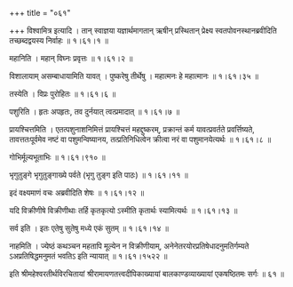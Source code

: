 +++
title = "०६१"

+++
विश्वामित्र इत्यादि । तान् स्वाज्ञया यज्ञार्थमागतान् ऋषीन् प्रस्थितान् प्रेक्ष्य स्वतपोवनस्थानब्रवीदिति तच्छब्दद्वयस्य निर्वाहः  ॥  १।६१।१ ॥   

  

महानिति । महान् विघ्नः प्रवृत्तः  ॥  १।६१।२ ॥   

  

विशालायाम् असम्बाधायामिति यावत् । पुष्करेषु तीर्थेषु । महात्मनः हे महात्मानः  ॥  १।६१।३५ ॥   

  

तस्येति । विप्रः पुरोहितः  ॥  १।६१।६ ॥   

  

पशुरिति । हृतः अपहृतः, तव दुर्नयात् त्वत्प्रमादात्  ॥  १।६१।७ ॥   

  

प्रायश्चित्तमिति । एतत्पशुनाशनिमित्तं प्रायश्चित्तं महद्दुष्करम्, प्रक्रान्तं कर्म यावत्प्रवर्तते प्रवर्त्तिष्यते, तावत्ततःपूर्वमेव नष्टं वा पशुमन्विष्यानय, तत्प्रतिनिधित्वेन क्रीत्वा नरं वा पशुमानयेत्यर्थः  ॥  १।६१।८ ॥   

  

गोभिर्मूल्यभूताभिः  ॥  १।६१।९१० ॥   

  

भृगुतुङ्गे भृगुतुङ्गाख्ये पर्वते (भृगु तुङ्ग इति पाठः)  ॥  १।६१।११ ॥   

  

इदं वक्ष्यमाणं वचः अब्रवीदिति शेषः  ॥  १।६१।१२ ॥   

  

यदि विक्रीणीषे विक्रीणीथाः तर्हि कृतकृत्यो ऽस्मीति कृतार्थः स्यामित्यर्थः  ॥  १।६१।१३ ॥   

  

सर्व इति । इतः एतेषु सुतेषु मध्ये एकं सुतम्  ॥  १।६१।१४ ॥   

  

नाहमिति । ज्येष्ठं कथञ्चन महतापि मूल्येन न विक्रीणीयाम्, अनेनेतरयोरप्रतिषेधादनुमतिर्गम्यते ऽअप्रतिषिद्धमनुमतं भवतिऽ इति न्यायात्  ॥  १।६१।१५२२ ॥   

  

इति श्रीमहेश्वरतीर्थविरचितायां श्रीरामायणतत्त्वदीपिकाख्यायां बालकाण्डव्याख्यायां एकषष्ठितमः सर्गः  ॥  ६१  ॥   

  

  

